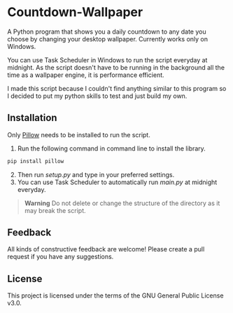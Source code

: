 # Countdown-Wallpaper

A Python program that shows you a daily countdown to any date you choose by changing your desktop wallpaper. Currently works only on Windows.

You can use Task Scheduler in Windows to run the script everyday at midnight. As the script doesn't have to be running in the background all the time as a wallpaper engine, it is performance efficient.

I made this script because I couldn't find anything similar to this program so I decided to put my python skills to test and just build my own.
## Installation

Only [Pillow](https://github.com/python-pillow/Pillow) needs to be installed to run the script. 
1. Run the following command in command line to install the library.
```bash
pip install pillow
```
2. Then run *setup.py* and type in your preferred settings.
3. You can use Task Scheduler to automatically run *main.py* at midnight everyday. 

>**Warning** 
> Do not delete or change the structure of the directory as it may break the script.

## Feedback
All kinds of constructive feedback are welcome! Please create a pull request if you have any suggestions.

## License
This project is licensed under the terms of the GNU General Public License v3.0.
